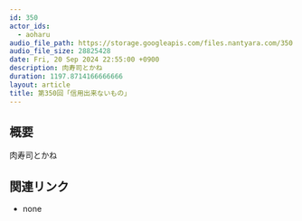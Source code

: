 ```yaml
---
id: 350
actor_ids:
  - aoharu
audio_file_path: https://storage.googleapis.com/files.nantyara.com/350.mp3
audio_file_size: 28825428
date: Fri, 20 Sep 2024 22:55:00 +0900
description: 肉寿司とかね
duration: 1197.8714166666666
layout: article
title: 第350回「信用出来ないもの」
---
```

## 概要

肉寿司とかね

## 関連リンク

* none
